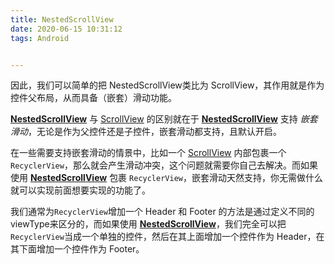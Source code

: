 ```yaml
---
title: NestedScrollView
date: 2020-06-15 10:31:12
tags: Android


---
```


<!--more-->

 因此，我们可以简单的把 NestedScrollView类比为 ScrollView，其作用就是作为控件父布局，从而具备（嵌套）滑动功能。

**[NestedScrollView](https://developer.android.com/reference/android/support/v4/widget/NestedScrollView)** 与 [ScrollView](https://developer.android.com/reference/android/widget/ScrollView.html) 的区别就在于 **[NestedScrollView](https://developer.android.com/reference/android/support/v4/widget/NestedScrollView)** 支持 *嵌套滑动*，无论是作为父控件还是子控件，嵌套滑动都支持，且默认开启。

在一些需要支持嵌套滑动的情景中，比如一个 [ScrollView](https://developer.android.com/reference/android/widget/ScrollView.html) 内部包裹一个 `RecyclerView`，那么就会产生滑动冲突，这个问题就需要你自己去解决。而如果使用 **[NestedScrollView](https://developer.android.com/reference/android/support/v4/widget/NestedScrollView)** 包裹 `RecyclerView`，嵌套滑动天然支持，你无需做什么就可以实现前面想要实现的功能了。

我们通常为`RecyclerView`增加一个 Header 和 Footer 的方法是通过定义不同的 viewType来区分的，而如果使用 **[NestedScrollView](https://developer.android.com/reference/android/support/v4/widget/NestedScrollView)**，我们完全可以把`RecyclerView`当成一个单独的控件，然后在其上面增加一个控件作为 Header，在其下面增加一个控件作为 Footer。

